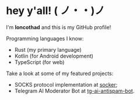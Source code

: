 # hey y'all! ( ノ・・)ノ

I'm **loncothad** and this is my GitHub profile!

Programming languages I know:

* Rust (my primary language)
* Kotlin (for Android development)
* TypeScript (for web)

Take a look at some of my featured projects:

* SOCKS protocol implementation at [socker](https://github.com/loncothad/socker);
* Telegram AI Moderator Bot at [tg-ai-antispam-bot](https://github.com/loncothad/tg-ai-antispam-bot).
